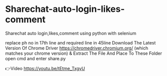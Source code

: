 # Sharechat-auto-login-likes-comment
Sharechat auto login,likes,comment using python with selenium

replace ph no in 17th line and required line in 45line 
Download The Latest Version Of Chrome Driver https://chromedriver.chromium.org/ (which matches your chrome version) & Extract The File And Place To These Folder open cmd and enter share.py

👉Video
https://youtu.be/tEtme_TxgyU
